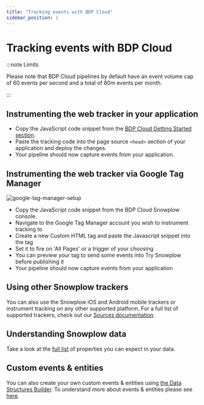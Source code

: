 ```yaml
---
title: "Tracking events with BDP Cloud"
sidebar_position: 1
---
```


# Tracking events with BDP Cloud

:::note Limits

Please note that BDP Cloud pipelines by default have an event volume cap of 60 events per second and a total of 80m events per month.

:::

## Instrumenting the web tracker in your application

- Copy the JavaScript code snippet from the [BDP Cloud Getting Started section](https://console.snowplowanalytics.com/environments/start-tracking-events?fromDocs).
- Paste the tracking code into the page source `<head>` section of your application and deploy the changes.
- Your pipeline should now capture events from your application.

## Instrumenting the web tracker via Google Tag Manager

![google-tag-manager-setup](../../../try-snowplow/tracking-events-with-try-snowplow/images/step3-2.gif)

- Copy the JavaScript code snippet from the BDP Cloud Snowplow console.
- Navigate to the Google Tag Manager account you wish to instrument tracking to
- Create a new Custom HTML tag and paste the Javascript snippet into the tag
- Set it to fire on 'All Pages' or a trigger of your choosing
- You can preview your tag to send some events into Try Snowplow before publishing it
- Your pipeline should now capture events from your application

## Using other Snowplow trackers

You can also use the Snowplow iOS and Android mobile trackers or instrument tracking on any other supported platform. For a full list of supported trackers, check out our [Sources documentation](/docs/collecting-data/collecting-from-own-applications/index.md).

## Understanding Snowplow data

Take a look at the [full list](/docs/understanding-your-pipeline/canonical-event/index.md) of properties you can expect in your data.

## Custom events & entities

You can also create your own custom events & entities using [the Data Structures Builder](/docs/understanding-tracking-design/managing-data-structures-with-data-structures-builder/index.md). To understand more about events & entities please see [here](/docs/understanding-tracking-design/understanding-events-entities/index.md).